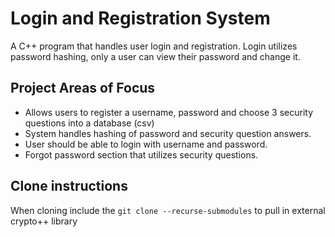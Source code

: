 # Login and Registration System
A C++ program that handles user login and registration. Login utilizes password hashing, only a user can view their password and change it.

## Project Areas of Focus
- Allows users to register a username, password and choose 3 security questions into a database (csv)
- System handles hashing of password and security question answers.
- User should be able to login with username and password.
- Forgot password section that utilizes security questions.

## Clone instructions
When cloning include the `git clone --recurse-submodules` to pull in external crypto++ library
